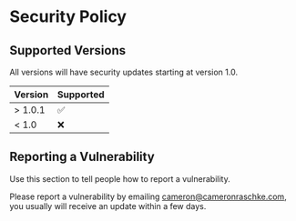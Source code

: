 # Security Policy

## Supported Versions

All versions will have security updates starting at version 1.0.

| Version | Supported          |
| ------- | ------------------ |
| > 1.0.1 | :white_check_mark: |
| < 1.0   | :x:                |

## Reporting a Vulnerability

Use this section to tell people how to report a vulnerability.

Please report a vulnerability by emailing cameron@cameronraschke.com, you usually will receive an update within a few days.
